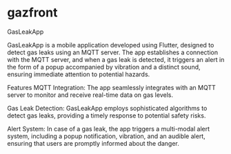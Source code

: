 # gazfront


GasLeakApp

GasLeakApp is a mobile application developed using Flutter, designed to detect gas leaks using an MQTT server. The app establishes a connection with the MQTT server, and when a gas leak is detected, it triggers an alert in the form of a popup accompanied by vibration and a distinct sound, ensuring immediate attention to potential hazards.

Features
MQTT Integration: The app seamlessly integrates with an MQTT server to monitor and receive real-time data on gas levels.

Gas Leak Detection: GasLeakApp employs sophisticated algorithms to detect gas leaks, providing a timely response to potential safety risks.

Alert System: In case of a gas leak, the app triggers a multi-modal alert system, including a popup notification, vibration, and an audible alert, ensuring that users are promptly informed about the danger.


